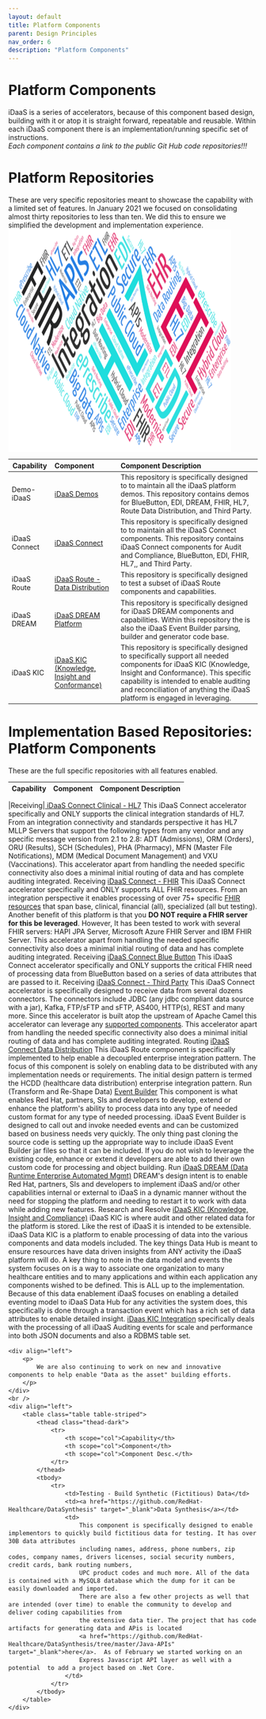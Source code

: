 ```yaml
---
layout: default
title: Platform Components
parent: Design Principles
nav_order: 6
description: "Platform Components"
---
```


# Platform Components
 iDaaS is a series of accelerators, because of this component based design, building with it or atop it is straight forward, repeatable and reusable. Within each iDaaS component there is an implementation/running specific set of instructions.  <br />
<i>Each component contains a link to the public Git Hub code repositories!!!</i>

# Platform Repositories
These are very specific repositories meant to showcase the capability with a limited set of features. In January 2021 we focused on consolidating almost thirty repositories to less than ten. We did this to ensure we simplified the development and implementation experience.
<img src="iDAAS-Web-WordCloud.png" alt="Word Cloud" width="450" height="450" align="center"/>

|Capability | Component  |Component Description |
| - | :- | :- |
|Demo-iDaaS| <a href="https://github.com/RedHat-Healthcare/iDaaS-Demos" target="_blank">iDaaS Demos| This repository is specifically designed to to maintain all the iDaaS platform demos. This repository contains demos for BlueButton, EDI, DREAM, FHIR, HL7, Route Data Distribution, and Third Party.|
|iDaaS Connect|<a href="https://github.com/RedHat-Healthcare/iDaaS-Connect" target="_blank">iDaaS Connect </a>|This repository is specifically designed to to maintain all the iDaaS Connect components. This repository contains iDaaS Connect components for Audit and Compliance, BlueButton, EDI,  FHIR, HL7,, and Third Party.|
|iDaaS Route|<a href="https://github.com/RedHat-Healthcare/iDaaS-Route" target="_blank">iDaaS Route - Data Distribution|This repository is specifically designed to test a subset of iDaaS Route components and capabilities.|
|iDaaS DREAM|<a href="https://github.com/RedHat-Healthcare/iDAAS-DREAM" target="_blank">iDaaS DREAM Platform</a>|This repository is specifically designed for iDaaS DREAM components and capabilities.  Within this repository the is also the iDaaS Event Builder parsing, builder and generator code base.|
|iDaaS KIC|<a href="https://github.com/RedHat-Healthcare/iDaaS-KIC" target="_blank">iDaaS KIC (Knowledge, Insight and Conformance)</a>|This repository is specifically designed to specifically support all needed components for iDaaS KIC (Knowledge, Insight and Conformance). This specific capability is intended to enable auditing and reconciliation of anything the iDaaS platform is engaged in leveraging.|

# Implementation Based Repositories: Platform Components
 These are the full specific repositories with all features enabled.
 
|Capability | Component  |Component Description |
| - | :- | :- |

|Receiving|<a href="https://github.com/RedHat-Healthcare/iDaaS-Connect/tree/master/iDaaS-Connect-HL7" target="_blank"> iDaaS Connect Clinical - HL7</a></td>
                    <td>
                        This iDaaS Connect accelerator specifically and ONLY supports the clinical integration standards of HL7.  From an integration connectivity and standards
                        perspective it has HL7 MLLP Servers that support the following types from any vendor and any specific message
                        version from 2.1 to 2.8: ADT (Admissions), ORM (Orders), ORU (Results), SCH (Schedules), PHA (Pharmacy), MFN (Master File Notifications),
                        MDM (Medical Document Management) and VXU (Vaccinations).  This accelerator apart from handling the needed specific connectivity also does a
                        minimal initial routing of data and has complete auditing integrated.
                    </td>
                </tr>
                <tr>
                    <td>Receiving </td>
                    <td><a href="https://github.com/RedHat-Healthcare/iDaaS-Connect/tree/master/iDaaS-Connect-FHIR" target="_blank"> iDaaS Connect - FHIR</a></td>
                    <td>
                        This iDaaS Connect accelerator specifically and ONLY  supports ALL FHIR resources.  From an integration perspective it enables processing of
                        over 75+ specific <a href="https://www.hl7.org/fhir/STU3/resourcelist.html" target="_blank">FHIR resources</a> that span base, clinical, financial (all),
                        specialized (all but testing). Another benefit of this platform is that you <b>DO NOT require a FHIR server for this be leveraged</b>. However,  It has been tested to
                        work with several FHIR servers: HAPI JPA Server, Microsoft Azure FHIR Server and IBM FHIR Server. This accelerator apart from handling the needed specific
                        connectivity also does a minimal initial routing of data and has complete auditing integrated.
                    </td>
                </tr>
                <tr>
                    <td>Receiving </td>
                    <td><a href="https://github.com/RedHat-Healthcare/iDaaS-Connect/tree/master/iDaaS-Connect-BlueButton" target="_blank"> iDaaS Connect Blue Button</a></td>
                    <td>
                        This iDaaS Connect accelerator specifically and ONLY  supports the critical FHIR need of processing data from BlueButton based on a series of data attributes that
                        are passed to it.
                    </td>
                </tr>
                <tr>
                    <td>Receiving </td>
                    <td><a href="https://github.com/RedHat-Healthcare/iDaaS-Connect/tree/master/iDaaS-Connect-ThirdParty" target="_blank">iDaaS Connect - Third Party</a></td>
                    <td>
                        This iDaaS Connect accelerator is specifically designed to receive data from several dozens connectors. The connectors include JDBC (any jdbc compliant data source with a jar),
                        Kafka, FTP/sFTP and sFTP, AS400, HTTP(s), REST and many more.  Since this accelerator is built atop the upstream of Apache Camel this accelerator can
                        leverage any <a href="https://camel.apache.org/components/latest/index.html" target="_blank">supported components</a>. This accelerator apart from handling the needed specific connectivity also does a
                        minimal initial routing of data and has complete auditing integrated.
                    </td>
                </tr>
                <tr>
                    <td>Routing</td>
                    <td><a href="https://github.com/RedHat-Healthcare/iDaaS-Route/tree/master/iDaaS-Route-DataDist" target="_blank">iDaaS Connect Data Distribution</a></td>
                    <td>
                        This iDaaS Route component  is specifically implemented to help enable a decoupled enterprise integration pattern. The focus of this component is  solely 
                        on enabling data to be distributed with any implementation needs or requirements. The initial design pattern is termed the HCDD (healthcare
                        data distribution) enterprise integration pattern.
                    </td>
                </tr>
                <tr>
                    <td>Run (Transform and Re-Shape Data)</td>
                    <td><a href="https://github.com/RedHat-Healthcare/iDAAS-DREAM/tree/master/iDaaS-EventBuilder" target="_blank">Event Builder</a></td>
                    <td>
                        This component is what enables Red Hat, partners, SIs and developers to develop, extend or enhance the platform's ability to process data into any type of needed custom
                        format for any type of needed processing. iDaaS Event Builder is designed to call out and invoke needed events and can be customized based on business needs very quickly.
                        The only thing past cloning the source code is setting up the appropriate way to include iDaaS Event Builder jar files so that it can be included. If you do not wish to leverage the
                        existing code, enhance or extend it developers are able to add their own custom code for processing and object building.
                    </td>
                </tr>
                <tr>
                    <td>Run</td>
                    <td><a href="https://github.com/RedHat-Healthcare/iDaaS-DREAM/" target="_blank">iDaaS DREAM (Data Runtime Enterprise Automated Mgmt)</a></td>
                    <td>
                        DREAM's design intent is to enable Red Hat, partners, SIs and developers to implement iDaaS and/or other capabilities internal or external to iDaaS in a dynamic manner
                        without the need for stopping the platform and needing to restart it to work with data while adding new features.
                    </td>
                </tr>
                <tr>
                    <td>Research and Resolve</td>
                    <td><a href="https://github.com/RedHat-Healthcare/iDaaS-KIC" target="_blank">iDaaS KIC (Knowledge, Insight and Compliance)</a></td>
                    <td>
                        iDaaS KIC is where audit and other related data for the platform is stored. Like the rest of iDaaS it is intended to be extensible. iDaaS Data KIC is a platform to enable processing of
                        data into the various components and data models included. The key things Data Hub is meant to ensure resources have data driven insights from ANY activity the iDaaS
                        platform will do. A key thing to note in the data model and events the system focuses on is a way to associate one organization to many healthcare entities and to many
                        applications and within each application any components wished to be defined. This is ALL up to the implementation. Because of this data
                        enablement iDaaS focuses on enabling a detailed eventing model to iDaaS Data Hub for any activities the system does, this specifically is
                        done through a transaction event which has a rich set of data attributes to enable detailed insight.
                        <a href="https://github.com/RedHat-Healthcare/iDaaS-KIC/tree/master/iDaaS-KIC-Integration" target="_blank">iDaas KIC Integration</a> specifically deals with the 
                        processing of all iDaaS Auditing events for scale and performance into both JSON documents and also a RDBMS table set.
                    </td>
                </tr>
            </tbody>
        </table>
    </div>
    <br />

    <div align="left">
        <p>
            We are also continuing to work on new and innovative components to help enable "Data as the asset" building efforts.
        </p>
    </div>
    <br />
    <div align="left">
        <table class="table table-striped">
            <thead class="thead-dark">
                <tr>
                    <th scope="col">Capability</th>
                    <th scope="col">Component</th>
                    <th scope="col">Component Desc.</th>
                </tr>
            </thead>
            <tbody>
                <tr>
                    <td>Testing - Build Synthetic (Fictitious) Data</td>
                    <td><a href="https://github.com/RedHat-Healthcare/DataSynthesis" target="_blank">Data Synthesis</a></td>
                    <td>
                        This component is specifically designed to enable implementors to quickly build fictitious data for testing. It has over 30B data attributes
                        including names, address, phone numbers, zip codes, company names, drivers licenses, social security numbers, credit cards, bank routing numbers,
                        UPC product codes and much more. All of the data is contained with a MySQL8 database which the dump for it can be easily downloaded and imported.
                        There are also a few other projects as well that are intended (over time) to enable the community to develop and deliver coding capabilities from
                        the extensive data tier. The project that has code artifacts for generating data and APis is located 
                        <a href="https://github.com/RedHat-Healthcare/DataSynthesis/tree/master/Java-APIs" target="_blank">here</a>.  As of February we started working on an 
                        Express Javascript API layer as well with a potential  to add a project based on .Net Core.
                    </td>
                </tr>
            </tbody>
        </table>
    </div>
</div>

</body>
</html>
